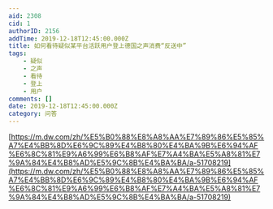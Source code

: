 ```yaml
---
aid: 2308
cid: 1
authorID: 2156
addTime: 2019-12-18T12:45:00.000Z
title: 如何看待疑似某平台活跃用户登上德国之声消费“反送中”
tags:
    - 疑似
    - 之声
    - 看待
    - 登上
    - 用户
comments: []
date: 2019-12-18T12:45:00.000Z
category: 问答
---
```


[https://m.dw.com/zh/%E5%B0%88%E8%A8%AA%E7%89%86%E5%85%A7%E4%BB%8D%E6%9C%89%E4%B8%80%E4%BA%9B%E6%94%AF%E6%8C%81%E9%A6%99%E6%B8%AF%E7%A4%BA%E5%A8%81%E7%9A%84%E4%B8%AD%E5%9C%8B%E4%BA%BA/a-51708219](https://m.dw.com/zh/%E5%B0%88%E8%A8%AA%E7%89%86%E5%85%A7%E4%BB%8D%E6%9C%89%E4%B8%80%E4%BA%9B%E6%94%AF%E6%8C%81%E9%A6%99%E6%B8%AF%E7%A4%BA%E5%A8%81%E7%9A%84%E4%B8%AD%E5%9C%8B%E4%BA%BA/a-51708219)
